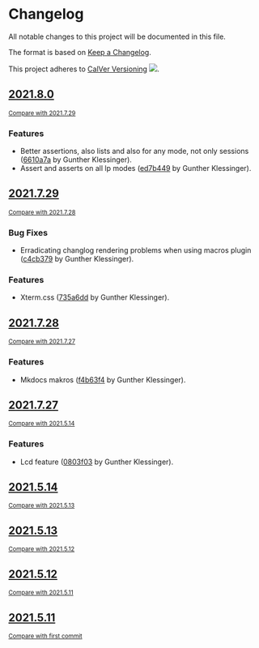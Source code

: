 <!-- AUTOMATICALLY GENERATED FILE - DO NOT DIRECTLY EDIT!

Direct edits will be gone after next CI build.
By: gk@axgk (Fri Jul 30 11:05:34 2021)
Command Line (see duties.py):

    /home/gk/miniconda3/envs/docutools_py37/bin/doc pre_process \
     --patch_mkdocs_filewatch_ign_lp \
     --gen_theme_link \
     --gen_last_modify_date \
     --gen_change_log \
     --gen_credits_page \
     --gen_auto_docs \
     --lit_prog_evaluation=md \
     --lit_prog_evaluation_timeout=5 \
     --lit_prog_on_err_keep_running=false
-->

# Changelog
All notable changes to this project will be documented in this file.

The format is based on [Keep a Changelog](http://keepachangelog.com/en/1.0.0/).

This project adheres to [CalVer Versioning](http://calver.org) ![](https://img.shields.io/badge/calver-YYYY.M.D-22bfda.svg).

## [2021.8.0](https://github.com/AXGKl/docutools/releases/tag/2021.8.0)
<small>[Compare with 2021.7.29](https://github.com/AXGKl/docutools/compare/2021.7.29...2021.8.0)</small>

### Features
- Better assertions, also lists and also for any mode, not only sessions ([6610a7a](https://github.com/AXGKl/docutools/commit/6610a7ac32166d4087b6355af68b4939a18941d5) by Gunther Klessinger).
- Assert and asserts on all lp modes ([ed7b449](https://github.com/AXGKl/docutools/commit/ed7b449935db8d880fc3af0551b4d024ee385fb8) by Gunther Klessinger).


## [2021.7.29](https://github.com/AXGKl/docutools/releases/tag/2021.7.29)
<small>[Compare with 2021.7.28](https://github.com/AXGKl/docutools/compare/2021.7.28...2021.7.29)</small>

### Bug Fixes
- Erradicating changlog rendering problems when using macros plugin ([c4cb379](https://github.com/AXGKl/docutools/commit/c4cb37987b0992d640c41f8679cc505dc182af65) by Gunther Klessinger).

### Features
- Xterm.css ([735a6dd](https://github.com/AXGKl/docutools/commit/735a6dd320d889e8373bb4f7c020cb93e02ef7bf) by Gunther Klessinger).


## [2021.7.28](https://github.com/AXGKl/docutools/releases/tag/2021.7.28)
<small>[Compare with 2021.7.27](https://github.com/AXGKl/docutools/compare/2021.7.27...2021.7.28)</small>

### Features
- Mkdocs makros ([f4b63f4](https://github.com/AXGKl/docutools/commit/f4b63f45862a50ca9459239140b66e2f45da9ce9) by Gunther Klessinger).


## [2021.7.27](https://github.com/AXGKl/docutools/releases/tag/2021.7.27)
<small>[Compare with 2021.5.14](https://github.com/AXGKl/docutools/compare/2021.5.14...2021.7.27)</small>

### Features
- Lcd feature ([0803f03](https://github.com/AXGKl/docutools/commit/0803f03b8ba71f47e405be9160a0406cf9901793) by Gunther Klessinger).


## [2021.5.14](https://github.com/AXGKl/docutools/releases/tag/2021.5.14)
<small>[Compare with 2021.5.13](https://github.com/AXGKl/docutools/compare/2021.5.13...2021.5.14)</small>


## [2021.5.13](https://github.com/AXGKl/docutools/releases/tag/2021.5.13)
<small>[Compare with 2021.5.12](https://github.com/AXGKl/docutools/compare/2021.5.12...2021.5.13)</small>


## [2021.5.12](https://github.com/AXGKl/docutools/releases/tag/2021.5.12)
<small>[Compare with 2021.5.11](https://github.com/AXGKl/docutools/compare/2021.5.11...2021.5.12)</small>


## [2021.5.11](https://github.com/AXGKl/docutools/releases/tag/2021.5.11)
<small>[Compare with first commit](https://github.com/AXGKl/docutools/compare/73480690fe3d737f5c5420547ead7279e52e5431...2021.5.11)</small>

